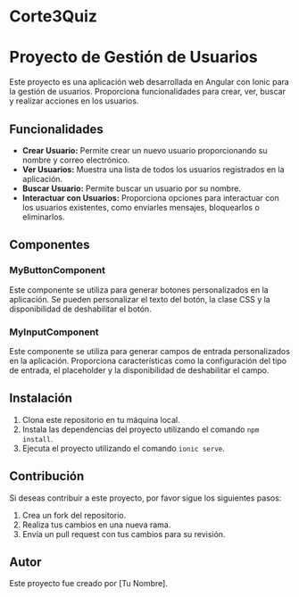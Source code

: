 # Corte3Quiz
<!DOCTYPE html>
<html lang="es">
<head>
  <meta charset="UTF-8">
  <meta name="viewport" content="width=device-width, initial-scale=1.0">
  <title>README - Proyecto de Gestión de Usuarios</title>
</head>
<body>
  <h1>Proyecto de Gestión de Usuarios</h1>

  <p>Este proyecto es una aplicación web desarrollada en Angular con Ionic para la gestión de usuarios. Proporciona funcionalidades para crear, ver, buscar y realizar acciones en los usuarios.</p>

  <h2>Funcionalidades</h2>
  <ul>
    <li><strong>Crear Usuario:</strong> Permite crear un nuevo usuario proporcionando su nombre y correo electrónico.</li>
    <li><strong>Ver Usuarios:</strong> Muestra una lista de todos los usuarios registrados en la aplicación.</li>
    <li><strong>Buscar Usuario:</strong> Permite buscar un usuario por su nombre.</li>
    <li><strong>Interactuar con Usuarios:</strong> Proporciona opciones para interactuar con los usuarios existentes, como enviarles mensajes, bloquearlos o eliminarlos.</li>
  </ul>

  <h2>Componentes</h2>

  <h3>MyButtonComponent</h3>
  <p>Este componente se utiliza para generar botones personalizados en la aplicación. Se pueden personalizar el texto del botón, la clase CSS y la disponibilidad de deshabilitar el botón.</p>

  <h3>MyInputComponent</h3>
  <p>Este componente se utiliza para generar campos de entrada personalizados en la aplicación. Proporciona características como la configuración del tipo de entrada, el placeholder y la disponibilidad de deshabilitar el campo.</p>

  <h2>Instalación</h2>
  <ol>
    <li>Clona este repositorio en tu máquina local.</li>
    <li>Instala las dependencias del proyecto utilizando el comando <code>npm install</code>.</li>
    <li>Ejecuta el proyecto utilizando el comando <code>ionic serve</code>.</li>
  </ol>

  <h2>Contribución</h2>
  <p>Si deseas contribuir a este proyecto, por favor sigue los siguientes pasos:</p>
  <ol>
    <li>Crea un fork del repositorio.</li>
    <li>Realiza tus cambios en una nueva rama.</li>
    <li>Envía un pull request con tus cambios para su revisión.</li>
  </ol>

  <h2>Autor</h2>
  <p>Este proyecto fue creado por [Tu Nombre].</p>
</body>
</html>
